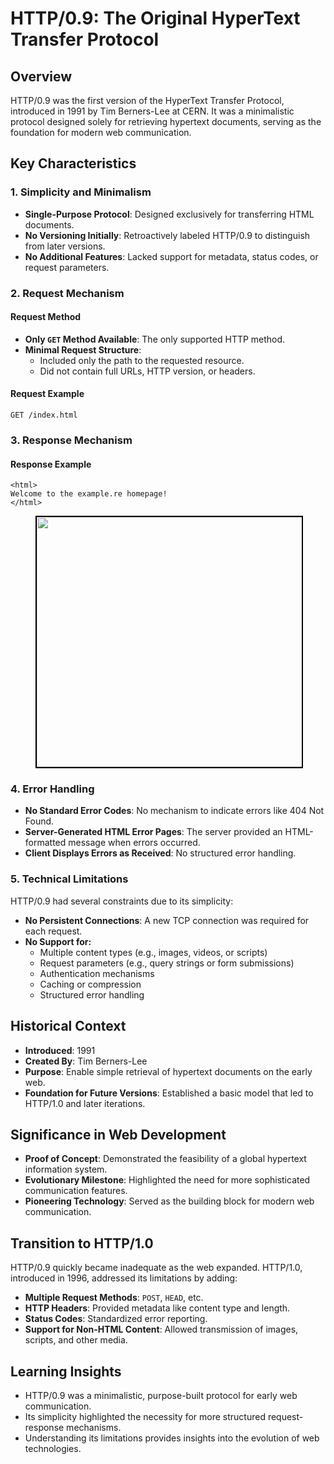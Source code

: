 # HTTP/0.9: The Original HyperText Transfer Protocol

## Overview
HTTP/0.9 was the first version of the HyperText Transfer Protocol, introduced in 1991 by Tim Berners-Lee at CERN. It was a minimalistic protocol designed solely for retrieving hypertext documents, serving as the foundation for modern web communication.

## Key Characteristics

### 1. Simplicity and Minimalism
- **Single-Purpose Protocol**: Designed exclusively for transferring HTML documents.
- **No Versioning Initially**: Retroactively labeled HTTP/0.9 to distinguish from later versions.
- **No Additional Features**: Lacked support for metadata, status codes, or request parameters.

### 2. Request Mechanism
#### Request Method
- **Only `GET` Method Available**: The only supported HTTP method.
- **Minimal Request Structure**:
  - Included only the path to the requested resource.
  - Did not contain full URLs, HTTP version, or headers.

#### Request Example
```
GET /index.html
```

### 3. Response Mechanism

#### Response Example
```
<html>
Welcome to the example.re homepage!
</html>
```

<figure>
  <div align="center">
    <img src="/data/http/http0.9/asset/http0.9.png" height="400" width="700" style="border: 2px solid black;">
  </div>
  <figcaption style="text-align: center"></figcaption>  
</figure>
<!-- 
<img src="/data/http/http0.9/asset/0.9.png" height=400 width=500> -->

### 4. Error Handling
- **No Standard Error Codes**: No mechanism to indicate errors like 404 Not Found.
- **Server-Generated HTML Error Pages**: The server provided an HTML-formatted message when errors occurred.
- **Client Displays Errors as Received**: No structured error handling.

### 5. Technical Limitations
HTTP/0.9 had several constraints due to its simplicity:
- **No Persistent Connections**: A new TCP connection was required for each request.
- **No Support for:**
  - Multiple content types (e.g., images, videos, or scripts)
  - Request parameters (e.g., query strings or form submissions)
  - Authentication mechanisms
  - Caching or compression
  - Structured error handling

## Historical Context
- **Introduced**: 1991
- **Created By**: Tim Berners-Lee
- **Purpose**: Enable simple retrieval of hypertext documents on the early web.
- **Foundation for Future Versions**: Established a basic model that led to HTTP/1.0 and later iterations.

## Significance in Web Development
- **Proof of Concept**: Demonstrated the feasibility of a global hypertext information system.
- **Evolutionary Milestone**: Highlighted the need for more sophisticated communication features.
- **Pioneering Technology**: Served as the building block for modern web communication.

## Transition to HTTP/1.0
HTTP/0.9 quickly became inadequate as the web expanded. HTTP/1.0, introduced in 1996, addressed its limitations by adding:
- **Multiple Request Methods**: `POST`, `HEAD`, etc.
- **HTTP Headers**: Provided metadata like content type and length.
- **Status Codes**: Standardized error reporting.
- **Support for Non-HTML Content**: Allowed transmission of images, scripts, and other media.

## Learning Insights
- HTTP/0.9 was a minimalistic, purpose-built protocol for early web communication.
- Its simplicity highlighted the necessity for more structured request-response mechanisms.
- Understanding its limitations provides insights into the evolution of web technologies.


